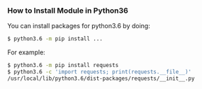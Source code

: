### How to Install Module in Python36
You can install packages for python3.6 by doing:
```bash
$ python3.6 -m pip install ...
```

For example:
```bash
$ python3.6 -m pip install requests
$ python3.6 -c 'import requests; print(requests.__file__)'
/usr/local/lib/python3.6/dist-packages/requests/__init__.py
```